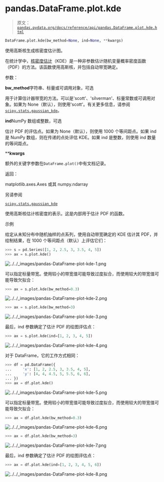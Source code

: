 # pandas.DataFrame.plot.kde

> 原文：[`pandas.pydata.org/docs/reference/api/pandas.DataFrame.plot.kde.html`](https://pandas.pydata.org/docs/reference/api/pandas.DataFrame.plot.kde.html)

```py
DataFrame.plot.kde(bw_method=None, ind=None, **kwargs)
```

使用高斯核生成核密度估计图。

在统计学中，[核密度估计](https://en.wikipedia.org/wiki/Kernel_density_estimation)（KDE）是一种非参数估计随机变量概率密度函数（PDF）的方法。该函数使用高斯核，并包括自动带宽确定。

参数：

**bw_method**字符串、标量或可调用对象，可选

用于计算估计器带宽的方法。可以是'scott'、'silverman'、标量常数或可调用对象。如果为 None（默认），则使用'scott'。有关更多信息，请参阅[`scipy.stats.gaussian_kde`](https://docs.scipy.org/doc/scipy/reference/generated/scipy.stats.gaussian_kde.html#scipy.stats.gaussian_kde "(在 SciPy v1.13.0)")。

**ind**NumPy 数组或整数，可选

估计 PDF 的评估点。如果为 None（默认），则使用 1000 个等间距点。如果 ind 是 NumPy 数组，则在传递的点处评估 KDE。如果 ind 是整数，则使用 ind 数量的等间距点。

****kwargs**

额外的关键字参数在`DataFrame.plot()`中有文档记录。

返回：

matplotlib.axes.Axes 或其 numpy.ndarray

另请参阅

[`scipy.stats.gaussian_kde`](https://docs.scipy.org/doc/scipy/reference/generated/scipy.stats.gaussian_kde.html#scipy.stats.gaussian_kde "(在 SciPy v1.13.0)")

使用高斯核估计核密度的表示。这是内部用于估计 PDF 的函数。

示例

给定从未知分布中随机抽样的点系列，使用自动带宽确定的 KDE 估计其 PDF，并绘制结果，在 1000 个等间距点（默认）上评估它们：

```py
>>> s = pd.Series([1, 2, 2.5, 3, 3.5, 4, 5])
>>> ax = s.plot.kde() 
```

![../../_images/pandas-DataFrame-plot-kde-1.png](img/957b5ec244bf17670e9df2de8125b02d.png)

可以指定标量带宽。使用较小的带宽值可能导致过度拟合，而使用较大的带宽值可能导致欠拟合：

```py
>>> ax = s.plot.kde(bw_method=0.3) 
```

![../../_images/pandas-DataFrame-plot-kde-2.png](img/b2c861479629cb6bb44bd8598973cd7e.png)

```py
>>> ax = s.plot.kde(bw_method=3) 
```

![../../_images/pandas-DataFrame-plot-kde-3.png](img/87cf38074009d7efffd40ad5b52558cf.png)

最后，ind 参数确定了估计 PDF 的绘图评估点：

```py
>>> ax = s.plot.kde(ind=[1, 2, 3, 4, 5]) 
```

![../../_images/pandas-DataFrame-plot-kde-4.png](img/7e0ddaef64ece05c6fa108ccc5c04f85.png)

对于 DataFrame，它的工作方式相同：

```py
>>> df = pd.DataFrame({
...     'x': [1, 2, 2.5, 3, 3.5, 4, 5],
...     'y': [4, 4, 4.5, 5, 5.5, 6, 6],
... })
>>> ax = df.plot.kde() 
```

![../../_images/pandas-DataFrame-plot-kde-5.png](img/fcc388c509c3aea3e10f4135542d4727.png)

可以指定标量带宽。使用较小的带宽值可能导致过度拟合，而使用较大的带宽值可能导致欠拟合：

```py
>>> ax = df.plot.kde(bw_method=0.3) 
```

![../../_images/pandas-DataFrame-plot-kde-6.png](img/1af375098bf0096c54fe55ac0dc17e75.png)

```py
>>> ax = df.plot.kde(bw_method=3) 
```

![../../_images/pandas-DataFrame-plot-kde-7.png](img/a3bca12d433bf6b79b69ca04f23062b3.png)

最后，ind 参数确定了估计 PDF 的绘图评估点：

```py
>>> ax = df.plot.kde(ind=[1, 2, 3, 4, 5, 6]) 
```

![../../_images/pandas-DataFrame-plot-kde-8.png](img/c11409b3e480b8ec84ec3b0e19866ac3.png)
